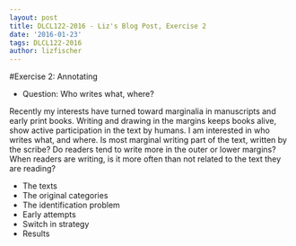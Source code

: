 ```yaml
---
layout: post
title: DLCL122-2016 - Liz's Blog Post, Exercise 2
date: '2016-01-23'
tags: DLCL122-2016
author: lizfischer
---
```


#Exercise 2: Annotating
<DRAFT>
* Question: Who writes what, where?

Recently my interests have turned toward marginalia in manuscripts and early print books. Writing and drawing in the margins keeps books alive, show active participation in the text by humans. I am interested in who writes what, and where. Is most marginal writing part of the text, written by the scribe? Do readers tend to write more in the outer or lower margins? When readers are writing, is it more often than not related to the text they are reading?


* The texts
* The original categories
* The identification problem
 * Early attempts
* Switch in strategy
* Results

